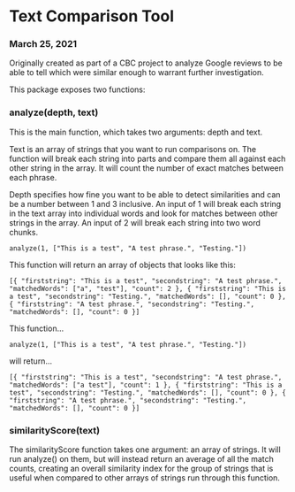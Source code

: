 # Text Comparison Tool
### March 25, 2021

Originally created as part of a CBC project to analyze Google reviews to be able to tell which were similar enough to warrant further investigation.

This package exposes two functions:

### analyze(depth, text)
This is the main function, which takes two arguments: depth and text.

Text is an array of strings that you want to run comparisons on. The function will break each string into parts and compare them all against each other string in the array. It will count the number of exact matches between each phrase.

Depth specifies how fine you want to be able to detect similarities and can be a number between 1 and 3 inclusive. An input of 1 will break each string in the text array into individual words and look for matches between other strings in the array. An input of 2 will break each string into two word chunks.

`analyze(1, ["This is a test", "A test phrase.", "Testing."])`

This function will return an array of objects that looks like this:

`[{
  "firststring": "This is a test",
  "secondstring": "A test phrase.",
  "matchedWords": ["a", "test"],
  "count": 2
}, {
  "firststring": "This is a test",
  "secondstring": "Testing.",
  "matchedWords": [],
  "count": 0
}, {
  "firststring": "A test phrase.",
  "secondstring": "Testing.",
  "matchedWords": [],
  "count": 0
}]`

This function...

`analyze(1, ["This is a test", "A test phrase.", "Testing."])`

will return...

`[{
  "firststring": "This is a test",
  "secondstring": "A test phrase.",
  "matchedWords": ["a test"],
  "count": 1
}, {
  "firststring": "This is a test",
  "secondstring": "Testing.",
  "matchedWords": [],
  "count": 0
}, {
  "firststring": "A test phrase.",
  "secondstring": "Testing.",
  "matchedWords": [],
  "count": 0
}]`

### similarityScore(text)
The similarityScore function takes one argument: an array of strings. It will run analyze() on them, but will instead return an average of all the match counts, creating an overall similarity index for the group of strings that is useful when compared to other arrays of strings run through this function.
